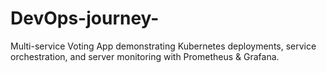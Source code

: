 # DevOps-journey-
Multi-service Voting App demonstrating Kubernetes deployments, service orchestration, and server monitoring with Prometheus &amp; Grafana.
